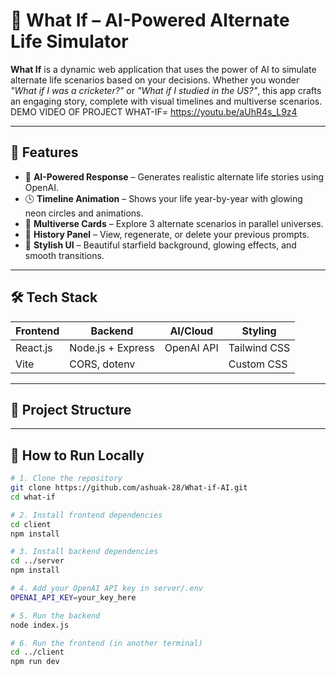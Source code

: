 # 🌌 What If – AI-Powered Alternate Life Simulator

**What If** is a dynamic web application that uses the power of AI to simulate alternate life scenarios based on your decisions. Whether you wonder _"What if I was a cricketer?"_ or _"What if I studied in the US?"_, this app crafts an engaging story, complete with visual timelines and multiverse scenarios.
DEMO VIDEO OF PROJECT WHAT-IF=  https://youtu.be/aUhR4s_L9z4

---

## 🚀 Features

- 🔮 **AI-Powered Response** – Generates realistic alternate life stories using OpenAI.
- 🕓 **Timeline Animation** – Shows your life year-by-year with glowing neon circles and animations.
- 🌌 **Multiverse Cards** – Explore 3 alternate scenarios in parallel universes.
- 📜 **History Panel** – View, regenerate, or delete your previous prompts.
- 🎨 **Stylish UI** – Beautiful starfield background, glowing effects, and smooth transitions.

---

## 🛠️ Tech Stack

| Frontend        | Backend          | AI/Cloud         | Styling         |
|-----------------|------------------|------------------|-----------------|
| React.js        | Node.js + Express| OpenAI API       | Tailwind CSS    |
| Vite            | CORS, dotenv     |                  | Custom CSS      |

---

## 📁 Project Structure

---

## 🧪 How to Run Locally

```bash
# 1. Clone the repository
git clone https://github.com/ashuak-28/What-if-AI.git
cd what-if

# 2. Install frontend dependencies
cd client
npm install

# 3. Install backend dependencies
cd ../server
npm install

# 4. Add your OpenAI API key in server/.env
OPENAI_API_KEY=your_key_here

# 5. Run the backend
node index.js

# 6. Run the frontend (in another terminal)
cd ../client
npm run dev


